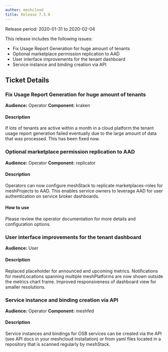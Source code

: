 ```yaml
---
author: meshcloud
title: Release 7.5.0
---
```


Release period: 2020-01-31 to 2020-02-04

This release includes the following issues:
* Fix Usage Report Generation for huge amount of tenants
* Optional marketplace permission replication to AAD
* User interface improvements for the tenant dashboard
* Service instance and binding creation via API
<!--truncate-->

## Ticket Details
### Fix Usage Report Generation for huge amount of tenants
**Audience:** Operator
**Component:** kraken


#### Description
If lots of tenants are active within a month in a cloud platform the tenant usage report generation failed
eventually due to the large amount of data that was processed. This has been fixed now.

### Optional marketplace permission replication to AAD
**Audience:** Operator
**Component:** replicator


#### Description
Operators can now configure meshStack to replicate marketplaces-roles for meshProjects to AAD.
This enables service owners to leverage AAD for user authentication on service broker dashboards.

#### How to use
Please review the operator documentation for more details and configuration options.

### User interface improvements for the tenant dashboard
**Audience:** User


#### Description
Replaced placeholder for announced and upcoming metrics.
Notifications for meshLocations spanning multiple meshPlatforms are now shown outside the metrics chart frame.
Improved responsiveness of dashboard view for smaller resolutions.

### Service instance and binding creation via API
**Audience:** Operator
**Component:** meshfed


#### Description
Service instances and bindings for OSB services can be created via the API (see API docs in your meshcloud installation)
or from yaml files located in a repository that is scanned regularly by meshStack.

